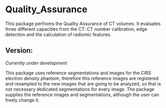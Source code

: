 # Quality_Assurance

This package perfroms the Quality Assurance of CT volumes. It evaluates three different capacities from the CT: CT number calibration, edge detection and the calculation of radiomic features.

## Version:
_Currently under development_

This package uses reference segmentations and images for the CIRS electron density phantom, therefore this reference images are registered and resampled to the new images that are going to be analyzed, so that is not necessary dedicated segmentations for every image. The package supplies the reference images and segmentations, although the user can freely change it. 

